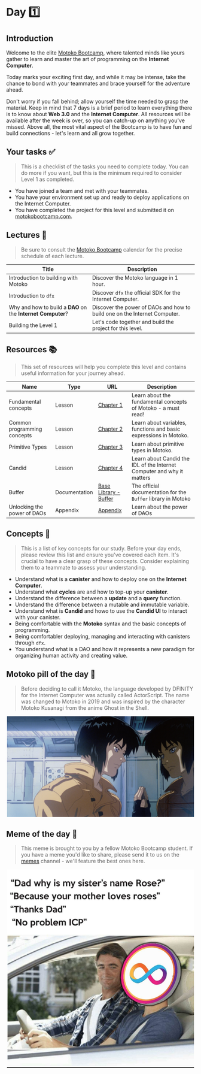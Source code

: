 # Day 1️⃣

## Introduction

Welcome to the elite [Motoko Bootcamp](https://twitter.com/motoko_bootcamp), where talented minds like yours gather to learn and master the art of programming on the **Internet Computer**.

Today marks your exciting first day, and while it may be intense, take the chance to bond with your teammates and brace yourself for the adventure ahead. <br/>

Don't worry if you fall behind; allow yourself the time needed to grasp the material. Keep in mind that 7 days is a brief period to learn everything there is to know about **Web 3.0** and the **Internet Computer**. All resources will be available after the week is over, so you can catch-up on anything you've missed.
Above all, the most vital aspect of the Bootcamp is to have fun and build connections - let's learn and all grow together.

## Your tasks ✅

> This is a checklist of the tasks you need to complete today. You can do more if you want, but this is the minimum required to consider Level 1 as completed.

- You have joined a team and met with your teammates.
- You have your environment set up and ready to deploy applications on the Internet Computer.
- You have completed the project for this level and submitted it on [motokobootcamp.com](https://motokobootcamp.com/).

## Lectures 🍿

> Be sure to consult the [Motoko Bootcamp](https://calendar.google.com/calendar/u/0/embed?src=c_1a1c0c95f41c3d5729532726aaa57d96e991c5d3254b0f9e02fdf4d9babf4401@group.calendar.google.com) calendar for the precise schedule of each lecture.

| Title                                                        | Description                                                               |
| ------------------------------------------------------------ | ------------------------------------------------------------------------- |
| Introduction to building with Motoko </a>                    | Discover the Motoko language in 1 hour.                                   |
| Introduction to `dfx`                                        | Discover `dfx` the official SDK for the Internet Computer.                |
| Why and how to build a **DAO** on the **Internet Computer**? | Discover the power of DAOs and how to build one on the Internet Computer. |
| Building the Level 1                                         | Let's code together and build the project for this level.                 |

## Resources 📚

> This set of resources will help you complete this level and contains useful information for your journey ahead.

| Name                        | Type          | URL                                                                                                     | Description                                                            |
| --------------------------- | ------------- | ------------------------------------------------------------------------------------------------------- | ---------------------------------------------------------------------- |
| Fundamental concepts        | Lesson        | [Chapter 1](https://github.com/motoko-bootcamp/dao-adventure/blob/main/lessons/chapter-1/CHAPTER-1.MD)  | Learn about the fundamental concepts of Motoko - a must read!          |
| Common programming concepts | Lesson        | [Chapter 2](https://github.com/motoko-bootcamp/dao-adventure/blob/main/lessons/chapter-2/CHAPTER-2.MD)  | Learn about variables, functions and basic expressions in Motoko.      |
| Primitive Types             | Lesson        | [Chapter 3](https://github.com/motoko-bootcamp/dao-adventure/blob/main/lessons/chapter-3/CHAPTER-3.MD)  | Learn about primitive types in Motoko.                                 |
| Candid                      | Lesson        | [Chapter 4](https://github.com/motoko-bootcamp/dao-adventure/blob/main/lessons/chapter-4/CHAPTER-4.MD)  | Learn about Candid the IDL of the Internet Computer and why it matters |
| Buffer                      | Documentation | [Base Library - Buffer](https://internetcomputer.org/docs/current/motoko/main/base/Buffer)              | The official documentation for the `Buffer` library in Motoko          |
| Unlocking the power of DAOs | Appendix      | [Appendix](https://github.com/motoko-bootcamp/dao-adventure/blob/main/lessons/appendix-1/APPENDIX-1.MD) | Learn about the power of DAOs                                          |

## Concepts 🧠

> This is a list of key concepts for our study. Before your day ends, please review this list and ensure you've covered each item. It's crucial to have a clear grasp of these concepts. Consider explaining them to a teammate to assess your understanding.

- Understand what is a **canister** and how to deploy one on the **Internet Computer**.
- Understand what **cycles** are and how to top-up your **canister**.
- Understand the difference between a **update** and a **query** function.
- Understand the difference between a mutable and immutable variable.
- Understand what is **Candid** and howo to use the **Candid UI** to interact with your canister.
- Being comfortable with the **Motoko** syntax and the basic concepts of programming.
- Being comfortabler deploying, managing and interacting with canisters through `dfx`.
- You understand what is a DAO and how it represents a new paradigm for organizing human activity and creating value.

## Motoko pill of the day 💊

> Before deciding to call it Motoko, the language developed by DFINITY for the Internet Computer was actually called ActorScript. The name was changed to Motoko in 2019 and was inspired by the character Motoko Kusanagi from the anime Ghost in the Shell.

<div style="text-align: center;">
    <img src="../../assets/level_1/guide/motoko_kusanagi.png" style="width: 500px;" />
</div>

## Meme of the day 🙈

> This meme is brought to you by a fellow Motoko Bootcamp student. If you have a meme you'd like to share, please send it to us on the [memes](https://discord.gg/vwEC5RcKBv) channel - we'll feature the best ones here.

<div style="text-align: center;">
    <img src="../../assets/level_1/guide/meme_level_1.jpg" style="width: 500px;" />
</div>
